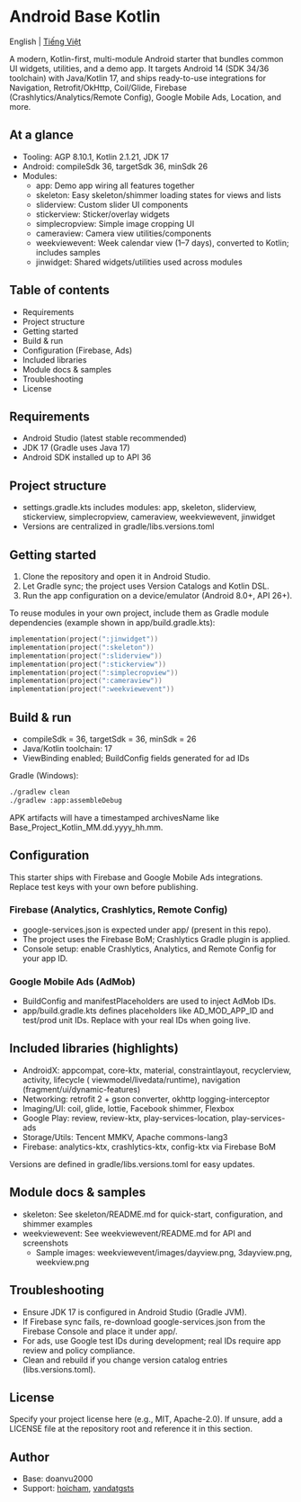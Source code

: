 # Android Base Kotlin

English | [Tiếng Việt](README_vi.md)

A modern, Kotlin-first, multi-module Android starter that bundles common UI widgets, utilities, and
a demo app. It targets Android 14 (SDK 34/36 toolchain) with Java/Kotlin 17, and ships ready-to-use
integrations for Navigation, Retrofit/OkHttp, Coil/Glide, Firebase (Crashlytics/Analytics/Remote
Config), Google Mobile Ads, Location, and more.

## At a glance

- Tooling: AGP 8.10.1, Kotlin 2.1.21, JDK 17
- Android: compileSdk 36, targetSdk 36, minSdk 26
- Modules:
  - app: Demo app wiring all features together
  - skeleton: Easy skeleton/shimmer loading states for views and lists
  - sliderview: Custom slider UI components
  - stickerview: Sticker/overlay widgets
  - simplecropview: Simple image cropping UI
  - cameraview: Camera view utilities/components
  - weekviewevent: Week calendar view (1–7 days), converted to Kotlin; includes samples
  - jinwidget: Shared widgets/utilities used across modules

## Table of contents

- Requirements
- Project structure
- Getting started
- Build & run
- Configuration (Firebase, Ads)
- Included libraries
- Module docs & samples
- Troubleshooting
- License

## Requirements

- Android Studio (latest stable recommended)
- JDK 17 (Gradle uses Java 17)
- Android SDK installed up to API 36

## Project structure

- settings.gradle.kts includes modules: app, skeleton, sliderview, stickerview, simplecropview,
  cameraview, weekviewevent, jinwidget
- Versions are centralized in gradle/libs.versions.toml

## Getting started

1) Clone the repository and open it in Android Studio.
2) Let Gradle sync; the project uses Version Catalogs and Kotlin DSL.
3) Run the app configuration on a device/emulator (Android 8.0+, API 26+).

To reuse modules in your own project, include them as Gradle module dependencies (example shown in
app/build.gradle.kts):

```kotlin
implementation(project(":jinwidget"))
implementation(project(":skeleton"))
implementation(project(":sliderview"))
implementation(project(":stickerview"))
implementation(project(":simplecropview"))
implementation(project(":cameraview"))
implementation(project(":weekviewevent"))
```

## Build & run

- compileSdk = 36, targetSdk = 36, minSdk = 26
- Java/Kotlin toolchain: 17
- ViewBinding enabled; BuildConfig fields generated for ad IDs

Gradle (Windows):

```bash
./gradlew clean
./gradlew :app:assembleDebug
```

APK artifacts will have a timestamped archivesName like Base_Project_Kotlin_MM.dd.yyyy_hh.mm.

## Configuration

This starter ships with Firebase and Google Mobile Ads integrations. Replace test keys with your own
before publishing.

### Firebase (Analytics, Crashlytics, Remote Config)

- google-services.json is expected under app/ (present in this repo).
- The project uses the Firebase BoM; Crashlytics Gradle plugin is applied.
- Console setup: enable Crashlytics, Analytics, and Remote Config for your app ID.

### Google Mobile Ads (AdMob)

- BuildConfig and manifestPlaceholders are used to inject AdMob IDs.
- app/build.gradle.kts defines placeholders like AD_MOD_APP_ID and test/prod unit IDs. Replace with
  your real IDs when going live.

## Included libraries (highlights)

- AndroidX: appcompat, core-ktx, material, constraintlayout, recyclerview, activity, lifecycle (
  viewmodel/livedata/runtime), navigation (fragment/ui/dynamic-features)
- Networking: retrofit 2 + gson converter, okhttp logging-interceptor
- Imaging/UI: coil, glide, lottie, Facebook shimmer, Flexbox
- Google Play: review, review-ktx, play-services-location, play-services-ads
- Storage/Utils: Tencent MMKV, Apache commons-lang3
- Firebase: analytics-ktx, crashlytics-ktx, config-ktx via Firebase BoM

Versions are defined in gradle/libs.versions.toml for easy updates.

## Module docs & samples

- skeleton: See skeleton/README.md for quick-start, configuration, and shimmer examples
- weekviewevent: See weekviewevent/README.md for API and screenshots
  - Sample images: weekviewevent/images/dayview.png, 3dayview.png, weekview.png

## Troubleshooting

- Ensure JDK 17 is configured in Android Studio (Gradle JVM).
- If Firebase sync fails, re-download google-services.json from the Firebase Console and place it
  under app/.
- For ads, use Google test IDs during development; real IDs require app review and policy
  compliance.
- Clean and rebuild if you change version catalog entries (libs.versions.toml).

## License

Specify your project license here (e.g., MIT, Apache-2.0). If unsure, add a LICENSE file at the
repository root and reference it in this section.

## Author

- Base: doanvu2000
- Support: [hoicham](https://github.com/PNThanggg), [vandatgsts](https://github.com/vandatgsts)